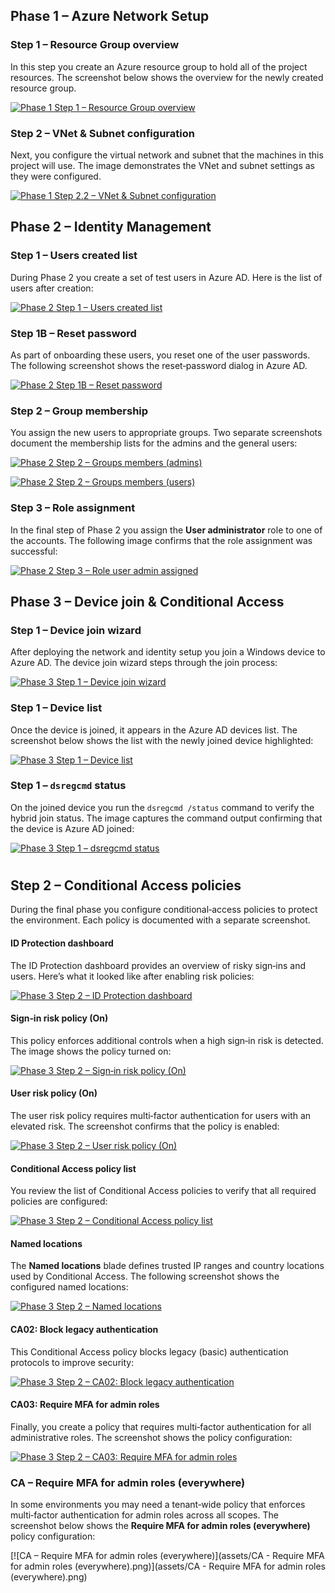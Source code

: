 ## Phase 1 – Azure Network Setup

### Step 1 – Resource Group overview

In this step you create an Azure resource group to hold all of the project resources. The screenshot below shows the overview for the newly created resource group.

[![Phase 1 Step 1 – Resource Group overview](assets/Phase1-Step1_resource-group_overview.png)](assets/Phase1-Step1_resource-group_overview.png)

### Step 2 – VNet & Subnet configuration

Next, you configure the virtual network and subnet that the machines in this project will use. The image demonstrates the VNet and subnet settings as they were configured.

[![Phase 1 Step 2.2 – VNet & Subnet configuration](assets/Phase1-Step2.2_vnet_subnet_config.png)](assets/Phase1-Step2.2_vnet_subnet_config.png)

## Phase 2 – Identity Management

### Step 1 – Users created list

During Phase 2 you create a set of test users in Azure AD. Here is the list of users after creation:

[![Phase 2 Step 1 – Users created list](assets/Phase2-Step1_users_created_list.png)](assets/Phase2-Step1_users_created_list.png)

### Step 1B – Reset password

As part of onboarding these users, you reset one of the user passwords. The following screenshot shows the reset‑password dialog in Azure AD.

[![Phase 2 Step 1B – Reset password](assets/Phase2-Step1B_reset-password.png)](assets/Phase2-Step1B_reset-password.png)

### Step 2 – Group membership

You assign the new users to appropriate groups. Two separate screenshots document the membership lists for the admins and the general users:

[![Phase 2 Step 2 – Groups members (admins)](assets/Phase2-Step2_groups_members_admins.png)](assets/Phase2-Step2_groups_members_admins.png)

[![Phase 2 Step 2 – Groups members (users)](assets/Phase2-Step2_groups_members_users.png)](assets/Phase2-Step2_groups_members_users.png)

### Step 3 – Role assignment

In the final step of Phase 2 you assign the **User administrator** role to one of the accounts. The following image confirms that the role assignment was successful:

[![Phase 2 Step 3 – Role user admin assigned](assets/Phase2-Step3_role_useradmin_assigned.png)](assets/Phase2-Step3_role_useradmin_assigned.png)

## Phase 3 – Device join & Conditional Access

### Step 1 – Device join wizard

After deploying the network and identity setup you join a Windows device to Azure AD. The device join wizard steps through the join process:

[![Phase 3 Step 1 – Device join wizard](assets/Phase3-Step1_device_join_wizard.png)](assets/Phase3-Step1_device_join_wizard.png)

### Step 1 – Device list

Once the device is joined, it appears in the Azure AD devices list. The screenshot below shows the list with the newly joined device highlighted:

[![Phase 3 Step 1 – Device list](assets/Phase3-Step1_device_list.png)](assets/Phase3-Step1_device_list.png)

### Step 1 – `dsregcmd` status

On the joined device you run the `dsregcmd /status` command to verify the hybrid join status. The image captures the command output confirming that the device is Azure AD joined:

[![Phase 3 Step 1 – `dsregcmd` status](assets/Phase3-Step1_dsregcmd_status.png)](assets/Phase3-Step1_dsregcmd_status.png)

#

## Step 2 – Conditional Access policies

During the final phase you configure conditional‑access policies to protect the environment. Each policy is documented with a separate screenshot.

#### ID Protection dashboard

The ID Protection dashboard provides an overview of risky sign‑ins and users. Here’s what it looked like after enabling risk policies:

[![Phase 3 Step 2 – ID Protection dashboard](assets/Phase3-Step2_ID-Protection_Dashboard.png)](assets/Phase3-Step2_ID-Protection_Dashboard.png)

#### Sign‑in risk policy (On)

This policy enforces additional controls when a high sign‑in risk is detected. The image shows the policy turned on:

[![Phase 3 Step 2 – Sign‑in risk policy (On)](assets/Phase3-Step2_Sign-in-Risk-Policy_On.png)](assets/Phase3-Step2_Sign-in-Risk-Policy_On.png)

#### User risk policy (On)

The user risk policy requires multi‑factor authentication for users with an elevated risk. The screenshot confirms that the policy is enabled:

[![Phase 3 Step 2 – User risk policy (On)](assets/Phase3-Step2_User-Risk-Policy_On.png)](assets/Phase3-Step2_User-Risk-Policy_On.png)

#### Conditional Access policy list

You review the list of Conditional Access policies to verify that all required policies are configured:

[![Phase 3 Step 2 – Conditional Access policy list](assets/phase03_ca-list.png)](assets/phase03_ca-list.png)

#### Named locations

The **Named locations** blade defines trusted IP ranges and country locations used by Conditional Access. The following screenshot shows the configured named locations:


[![Phase 3 Step 2 – Named locations](assets/phase03_named-locations.png)](assets/phase03_named-locations.png)

#### CA02: Block legacy authentication

This Conditional Access policy blocks legacy (basic) authentication protocols to improve security:

[![Phase 3 Step 2 – CA02: Block legacy authentication](assets/Phase3-Step2_CA02_BlockLegacyAuth.png)](assets/Phase3-Step2_CA02_BlockLegacyAuth.png)

#### CA03: Require MFA for admin roles

Finally, you create a policy that requires multi‑factor authentication for all administrative roles. The screenshot shows the policy configuration:

[![Phase 3 Step 2 – CA03: Require MFA for admin roles](assets/Phase3-Step2_CA03_MFAforAdmins.png)](assets/Phase3-Step2_CA03_MFAforAdmins.png)

### CA – Require MFA for admin roles (everywhere)

In some environments you may need a tenant‑wide policy that enforces multi‑factor authentication for admin roles across all scopes. The screenshot below shows the **Require MFA for admin roles (everywhere)** policy configuration:

[![CA – Require MFA for admin roles (everywhere)](assets/CA - Require MFA for admin roles (everywhere).png)](assets/CA - Require MFA for admin roles (everywhere).png)
